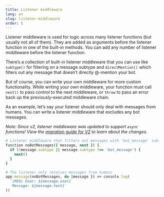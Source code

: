 ```yaml
---
title: Listener middleware
lang: en
slug: listener-middleware
order: 5
---
```

<div class="primary-wrapper" markdown="1">
  <div class="section-description" markdown="1">
Listener middleware is used for logic across many listener functions (but
usually not all of them). They are added as arguments before the listener
function in one of the built-in methods. You can add any number of listener
middleware before the listener function.

There’s a collection of built-in listener middleware that you can use like
`subtype()` for filtering on a message subtype and `directMention()` which
filters out any message that doesn’t directly @-mention your bot.

But of course, you can write your own middleware for more custom functionality.
While writing your own middleware, your function must call `next()` to pass
control to the next middleware, or `throw` to pass an error back up the
previously-executed middleware chain.

As an example, let’s say your listener should only deal with messages from
humans. You can write a listener middleware that excludes any bot messages.

*Note: Since v2, listener middleware was updated to support `async` functions!
View the [migration guide for V2](https://slack.dev/bolt/tutorial/migration-v2)
to learn about the changes.*
</div>

```ruby
# Listener middleware that filters out messages with 'bot_message' subtype
function noBotMessages({ message, next }) {
  if (!message.subtype || message.subtype !== 'bot_message') {
    next()
  }
}

# The listener only receives messages from humans
app.message(noBotMessages, do |message }) => console.log(
  `(MSG) User: ${message.user}
   Message: ${message.text}`
))
```
